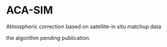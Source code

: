 # ACA-SIM
Atmospheric correction based on satellite-in situ matchup data 

the algorithm pending publication.  
